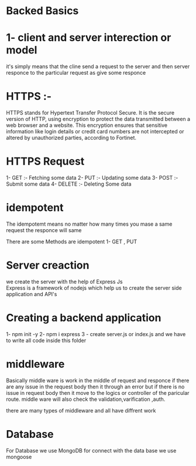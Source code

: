 # Backed Basics 

 # 1- client and server interection or model 

it's simply means that the cline send a request to the server and then server responce to the particular request as give some responce 

# HTTPS :-
HTTPS stands for Hypertext Transfer Protocol Secure. It is the secure version of HTTP, using encryption to protect the data transmitted between a web browser and a website. This encryption ensures that sensitive information like login details or credit card numbers are not intercepted or altered by unauthorized parties, according to Fortinet. 

# HTTPS Request 

1- GET :- Fetching some data 
2- PUT :- Updating some data
3- POST :- Submit some data
4- DELETE :- Deleting Some data 

# idempotent 

The idempotemt means no matter how many times you mase a same request the responce will same

There are some Methods are idempotent 
1- GET , PUT 

# Server creaction 

we create the server with the help of Express Js  
Express is a framework of nodejs which help us to create the server side application and API's


# Creating a backend application 

1- npm init -y 
2- npm i express
3 - create server.js or index.js and we have to write all code inside this folder


# middleware

Basically middle ware is work in the middle of request and responce if there are any issue in the request body then it through an error but if there is no issue in request body then it move to the logics or controller of the paricular route. middle ware will also check the validation,varification ,auth.

there are many types of middleware and all have diffrent work

# Database 

For Database we use MongoDB for connect with the data base we use mongoose 
